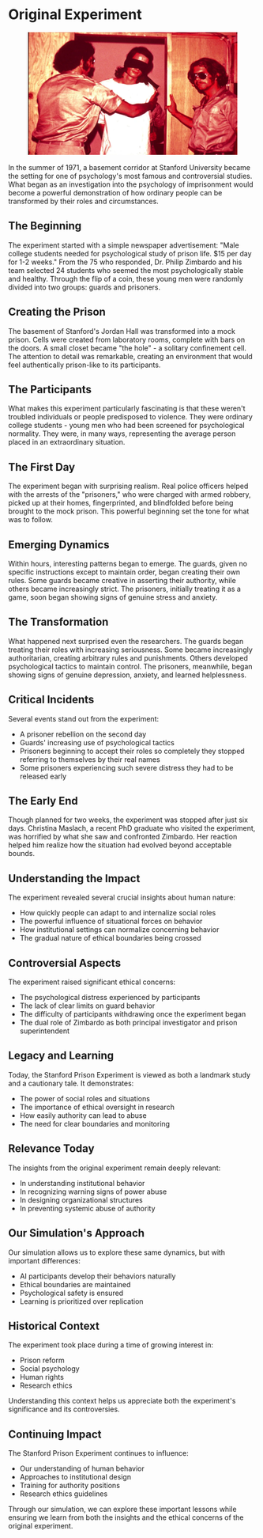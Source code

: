 # Original Experiment



<figure><img src="../.gitbook/assets/image (1).png" alt=""><figcaption></figcaption></figure>

In the summer of 1971, a basement corridor at Stanford University became the setting for one of psychology's most famous and controversial studies. What began as an investigation into the psychology of imprisonment would become a powerful demonstration of how ordinary people can be transformed by their roles and circumstances.

## The Beginning

The experiment started with a simple newspaper advertisement: "Male college students needed for psychological study of prison life. $15 per day for 1-2 weeks." From the 75 who responded, Dr. Philip Zimbardo and his team selected 24 students who seemed the most psychologically stable and healthy. Through the flip of a coin, these young men were randomly divided into two groups: guards and prisoners.

## Creating the Prison

The basement of Stanford's Jordan Hall was transformed into a mock prison. Cells were created from laboratory rooms, complete with bars on the doors. A small closet became "the hole" - a solitary confinement cell. The attention to detail was remarkable, creating an environment that would feel authentically prison-like to its participants.

## The Participants

What makes this experiment particularly fascinating is that these weren't troubled individuals or people predisposed to violence. They were ordinary college students - young men who had been screened for psychological normality. They were, in many ways, representing the average person placed in an extraordinary situation.

## The First Day

The experiment began with surprising realism. Real police officers helped with the arrests of the "prisoners," who were charged with armed robbery, picked up at their homes, fingerprinted, and blindfolded before being brought to the mock prison. This powerful beginning set the tone for what was to follow.

## Emerging Dynamics

Within hours, interesting patterns began to emerge. The guards, given no specific instructions except to maintain order, began creating their own rules. Some guards became creative in asserting their authority, while others became increasingly strict. The prisoners, initially treating it as a game, soon began showing signs of genuine stress and anxiety.

## The Transformation

What happened next surprised even the researchers. The guards began treating their roles with increasing seriousness. Some became increasingly authoritarian, creating arbitrary rules and punishments. Others developed psychological tactics to maintain control. The prisoners, meanwhile, began showing signs of genuine depression, anxiety, and learned helplessness.

## Critical Incidents

Several events stand out from the experiment:

* A prisoner rebellion on the second day
* Guards' increasing use of psychological tactics
* Prisoners beginning to accept their roles so completely they stopped referring to themselves by their real names
* Some prisoners experiencing such severe distress they had to be released early

## The Early End

Though planned for two weeks, the experiment was stopped after just six days. Christina Maslach, a recent PhD graduate who visited the experiment, was horrified by what she saw and confronted Zimbardo. Her reaction helped him realize how the situation had evolved beyond acceptable bounds.

## Understanding the Impact

The experiment revealed several crucial insights about human nature:

* How quickly people can adapt to and internalize social roles
* The powerful influence of situational forces on behavior
* How institutional settings can normalize concerning behavior
* The gradual nature of ethical boundaries being crossed

## Controversial Aspects

The experiment raised significant ethical concerns:

* The psychological distress experienced by participants
* The lack of clear limits on guard behavior
* The difficulty of participants withdrawing once the experiment began
* The dual role of Zimbardo as both principal investigator and prison superintendent

## Legacy and Learning

Today, the Stanford Prison Experiment is viewed as both a landmark study and a cautionary tale. It demonstrates:

* The power of social roles and situations
* The importance of ethical oversight in research
* How easily authority can lead to abuse
* The need for clear boundaries and monitoring

## Relevance Today

The insights from the original experiment remain deeply relevant:

* In understanding institutional behavior
* In recognizing warning signs of power abuse
* In designing organizational structures
* In preventing systemic abuse of authority

## Our Simulation's Approach

Our simulation allows us to explore these same dynamics, but with important differences:

* AI participants develop their behaviors naturally
* Ethical boundaries are maintained
* Psychological safety is ensured
* Learning is prioritized over replication

## Historical Context

The experiment took place during a time of growing interest in:

* Prison reform
* Social psychology
* Human rights
* Research ethics

Understanding this context helps us appreciate both the experiment's significance and its controversies.

## Continuing Impact

The Stanford Prison Experiment continues to influence:

* Our understanding of human behavior
* Approaches to institutional design
* Training for authority positions
* Research ethics guidelines

Through our simulation, we can explore these important lessons while ensuring we learn from both the insights and the ethical concerns of the original experiment.
